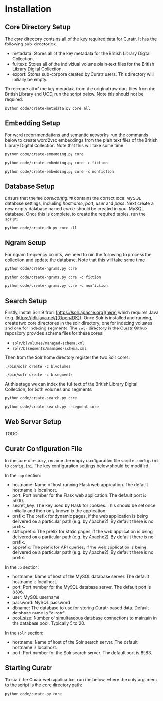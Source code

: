# Installation

## Core Directory Setup

The *core* directory contains all of the key required data for Curatr. It has the following sub-directories:
- metadata: Stores all of the key metadata for the British Library Digital Collection.
- fulltext: Stores all of the individual volume plain-text files for the British Library Digital Collection.
- export: Stores sub-corpora created by Curatr users. This directory will initially be empty.

To recreate all of the key metadata from the original raw data files from the British Library and UCD, run the script below. Note this should not be required. 

```python code/create-metadata.py core all```

## Embedding Setup

For word recommendations and semantic networks, run the commands below to create word2vec embeddings from the plain text files of the British Library Digital Collection. Note that this will take some time.

```python code/create-embedding.py core```

```python code/create-embedding.py core -c fiction```

```python code/create-embedding.py core -c nonfiction```

## Database Setup

Ensure that the file *core/config.ini* contains the correct local MySQL database settings, including *hostname*, *port*, *user* and *pass*. Next create a new empty database named *curatr* should be created in your MySQL database. Once this is complete, to create the required tables, run the script:

```python code/create-db.py core all```

## Ngram Setup

For ngram frequency counts, we need to run the following to process the collection and update the database. Note that this will take some time.

```python code/create-ngrams.py core```

```python code/create-ngrams.py core -c fiction```

```python code/create-ngrams.py core -c nonfiction```


## Search Setup

Firstly, install Solr 9 from [https://solr.apache.org](here) which requires Java (e.g. [https://jdk.java.net/](OpenJDK)). Once Solr is installed and running, create two core directories in the solr directory, one for indexing volumes and one for indexing segments. The `solr` directory in the Curatr Github repository provides schema files for these cores:

- `solr/blvolumes/managed-schema.xml`
- `solr/blsegments/managed-schema.xml`

Then from the Solr home directory register the two Solr cores:

```./bin/solr create -c blvolumes ```

```./bin/solr create -c blsegments ```

At this stage we can index the full text of the British Library Digital Collection, for both volumes and segments:

```python code/create-search.py core ```

```python code/create-search.py --segment core ```

## Web Server Setup

TODO

## Curatr Configuration File

In the core directory, rename the empty configuration file `sample-config.ini` to `config.ini`. The key configuration settings below should be modified.

In the `app` section:

- hostname: Name of host running Flask web application. The default hostname is localhost.
- port: Port number for the Flask web application. The default port is 5000.
- secret_key: The key used by Flask for cookies. This should be set once initially and then only known to the application. 
- prefix: The prefix for dynamic pages, if the web application is being delivered on a particular path (e.g. by Apache2). By default there is no prefix.
- staticprefix: The prefix for static pages, if the web application is being delivered on a particular path (e.g. by Apache2). By default there is no prefix.
- apiprefix: The prefix for API queries, if the web application is being delivered on a particular path (e.g. by Apache2). By default there is no prefix.

In the `db` section:

- hostname: Name of host of the MySQL database server. The default hostname is localhost.
- port: Port number for the MySQL database server. The default port is 3306.
- user: MySQL username
- password: MySQL password
- dbname: The database to use for storing Curatr-based data. Default database name is "curatr".
- pool_size: Number of simultaneous database connections to maintain in the database pool. Typically 5 to 20.

In the `solr` section:

- hostname: Name of host of the Solr search server. The default hostname is localhost.
- port: Port number for the Solr search server. The default port is 8983.


## Starting Curatr

To start the Curatr web application, run the below, where the only argument to the script is the core directory path:

```python code/curatr.py core```
